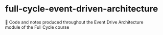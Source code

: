 # full-cycle-event-driven-architecture
🔄 Code and notes produced throughout the Event Drive Architecture module of the Full Cycle course
